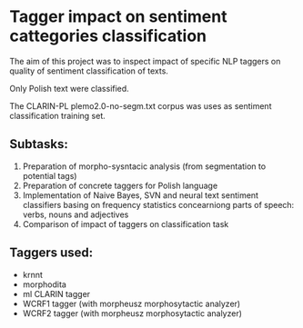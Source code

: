 # Tagger impact on sentiment cattegories classification

The aim of this project was to inspect impact of specific NLP taggers on quality of sentiment classification of texts. 

Only Polish text were classified. 

The CLARIN-PL plemo2.0-no-segm.txt corpus was uses as sentiment classification training set. 

## Subtasks:
1. Preparation of morpho-sysntacic analysis (from segmentation to potential tags)
2. Preparation of concrete taggers for Polish language
3. Implementation of Naive Bayes, SVN and neural text sentiment classifiers basing on frequency statistics concearniong parts of speech: verbs, nouns and adjectives 
4. Comparison of impact  of taggers on classification task 

## Taggers used:
- krnnt 
- morphodita
- ml CLARIN tagger
- WCRF1 tagger (with morpheusz morphosytactic analyzer)
- WCRF2 tagger (with morpheusz morphosytactic analyzer)